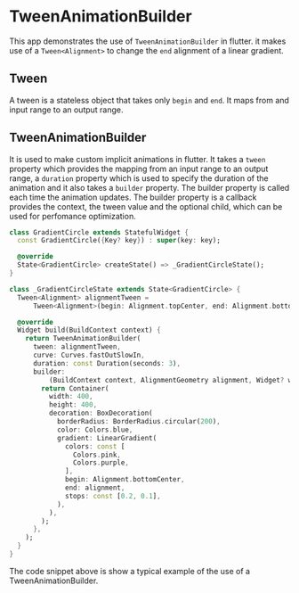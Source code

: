 # TweenAnimationBuilder

This app demonstrates the use of `TweenAnimationBuilder` in flutter. it makes use of a `Tween<Alignment>` to change the `end` alignment of a linear gradient.

## Tween

A tween is a stateless object that takes only `begin` and `end`. It maps from and input range to an output range.

## TweenAnimationBuilder

It is used to make custom implicit animations in flutter. It takes a `tween` property which provides the mapping from an input range to an output range, a `duration` property which is used to specify the duration of the animation and it also takes a `builder` property. The builder property is called each time the animation updates. The builder property is a callback provides the context, the tween value and the optional child, which can be used for perfomance optimization.

```dart
class GradientCircle extends StatefulWidget {
  const GradientCircle({Key? key}) : super(key: key);

  @override
  State<GradientCircle> createState() => _GradientCircleState();
}

class _GradientCircleState extends State<GradientCircle> {
  Tween<Alignment> alignmentTween =
      Tween<Alignment>(begin: Alignment.topCenter, end: Alignment.bottomLeft);

  @override
  Widget build(BuildContext context) {
    return TweenAnimationBuilder(
      tween: alignmentTween,
      curve: Curves.fastOutSlowIn,
      duration: const Duration(seconds: 3),
      builder:
          (BuildContext context, AlignmentGeometry alignment, Widget? widget) {
        return Container(
          width: 400,
          height: 400,
          decoration: BoxDecoration(
            borderRadius: BorderRadius.circular(200),
            color: Colors.blue,
            gradient: LinearGradient(
              colors: const [
                Colors.pink,
                Colors.purple,
              ],
              begin: Alignment.bottomCenter,
              end: alignment,
              stops: const [0.2, 0.1],
            ),
          ),
        );
      },
    );
  }
}
```

The code snippet above is show a typical example of the use of a TweenAnimationBuilder.
